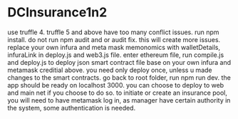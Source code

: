 # DCInsurance1n2
use truffle 4. truffle 5 and above have too many conflict issues.
run npm install.
do not run npm audit and or audit fix. this will create more issues.
replace your own infura and meta mask memonomics with walletDetails, infuraLink in deploy.js and web3.js file.
enter ethereum file, run compile.js and deploy.js to deploy json smart contract file base on your own infura and metamask creditial above.
you need only deploy once, unless u made changes to the smart contracts.
go back to root folder, run npm run dev.
the app should be ready on localhost 3000.
you can choose to deploy to web and main net if you choose to do so.
to initiate or create an insurance pool, you will need to have metamask log in, as manager have certain authority in the system, some authentication is needed.
